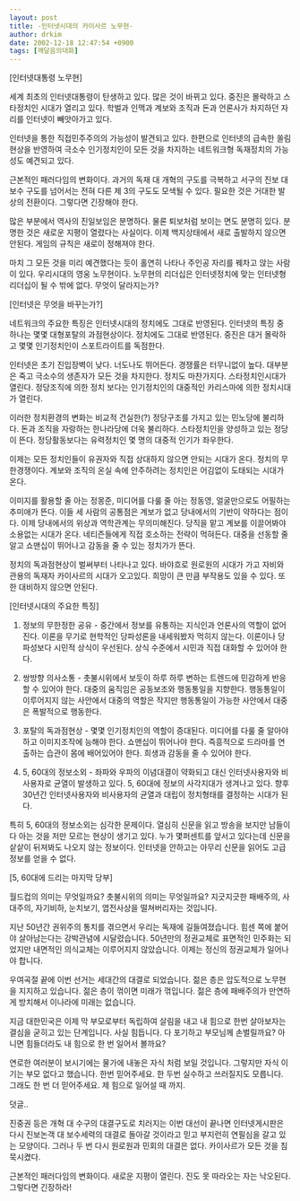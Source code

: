 ```yaml
---
layout: post
title: -인터넷시대의 카이사르 노무현-
author: drkim
date: 2002-12-18 12:47:54 +0900
tags: [깨달음의대화]
---
```

[인터넷대통령 노무현]
  
세계 최초의 인터넷대통령이 탄생하고 있다. 많은 것이 바뀌고 있다. 중진은 몰락하고 스타정치인 시대가 열리고 있다. 학벌과 인맥과 계보와 조직과 돈과 언론사가 차지하던 자리를 인터넷이 빼앗아가고 있다.
  

  
인터넷을 통한 직접민주주의의 가능성이 발견되고 있다. 한편으로 인터넷의 급속한 쏠림현상을 반영하여 극소수 인기정치인이 모든 것을 차지하는 네트워크형 독재정치의 가능성도 예견되고 있다.
  

  
근본적인 패러다임의 변화이다. 과거의 독재 대 개혁의 구도를 극복하고 서구의 진보 대 보수 구도를 넘어서는 전혀 다른 제 3의 구도도 모색될 수 있다. 필요한 것은 거대한 발상의 전환이다. 그렇다면 긴장해야 한다.
  

  
많은 부분에서 역사의 진일보임은 분명하다. 물론 퇴보처럼 보이는 면도 분명히 있다. 분명한 것은 새로운 지평이 열렸다는 사실이다. 이제 백지상태에서 새로 출발하지 않으면 안된다. 게임의 규칙은 새로이 정해져야 한다.
  

  
마치 그 모든 것을 미리 예견했다는 듯이 홀연히 나타나 주인공 자리를 꿰차고 앉는 사람이 있다. 우리시대의 영웅 노무현이다. 노무현의 리더십은 인터넷정치에 맞는 인터넷형 리더십이 될 수 밖에 없다. 무엇이 달라지는가?
  

  

  
[인터넷은 무엇을 바꾸는가?]
  
네트워크의 주요한 특징은 인터넷시대의 정치에도 그대로 반영된다. 인터넷의 특징 중 하나는 몇몇 대형포탈의 과점현상이다. 정치에도 그대로 반영된다. 중진은 대거 몰락하고 몇몇 인기정치인이 스포트라이트를 독점한다.
  

  
인터넷은 초기 진입장벽이 낮다. 너도나도 뛰어든다. 경쟁률은 터무니없이 높다. 대부분은 죽고 극소수의 생존자가 모든 것을 차지한다. 정치도 마찬가지다. 스타정치인시대가 열린다. 정당조직에 의한 정치 보다는 인기정치인의 대중적인 카리스마에 의한 정치시대가 열린다.
  

  
이러한 정치환경의 변화는 비교적 건실한(?) 정당구조를 가지고 있는 민노당에 불리하다. 돈과 조직을 자랑하는 한나라당에 더욱 불리하다. 스타정치인을 양성하고 있는 정당이 뜬다. 정당활동보다는 유력정치인 몇 명의 대중적 인기가 좌우한다.
  

  
이제는 모든 정치인들이 유권자와 직접 상대하지 않으면 안되는 시대가 온다. 정치의 무한경쟁이다. 계보와 조직의 온실 속에 안주하려는 정치인은 어김없이 도태되는 시대가 온다.
  

  
이미지를 활용할 줄 아는 정몽준, 미디어를 다룰 줄 아는 정동영, 얼굴만으로도 어필하는 추미애가 뜬다. 이들 세 사람의 공통점은 계보가 없고 당내에서의 기반이 약하다는 점이다. 이제 당내에서의 위상과 역학관계는 무의미해진다. 당직을 맡고 계보를 이끌어봐야 소용없는 시대가 온다. 네티즌들에게 직접 호소하는 전략이 먹혀든다. 대중을 선동할 줄 알고 쇼맨십이 뛰어나고 감동을 줄 수 있는 정치가가 뜬다.
  

  
정치의 독과점현상이 벌써부터 나타나고 있다. 바야흐로 원로원의 시대가 가고 자비와 관용의 독재자 카이사르의 시대가 오고있다. 희망이 큰 만큼 부작용도 있을 수 있다. 또한 대비하지 않으면 안된다.
  

  

  
[인터넷시대의 주요한 특징]
  
1. 정보의 무한정한 공유 - 중간에서 정보를 유통하는 지식인과 언론사의 역할이 없어진다. 이론을 무기로 현학적인 당파성론을 내세워봤자 먹히지 않는다. 이론이나 당파성보다 시민적 상식이 우선된다. 상식 수준에서 시민과 직접 대화할 수 있어야 한다.
  

  
2. 쌍방향 의사소통 - 촛불시위에서 보듯이 하루 하루 변하는 트렌드에 민감하게 반응할 수 있어야 한다. 대중의 움직임은 공동보조와 행동통일을 지향한다. 행동통일이 이루어지지 않는 사안에서 대중의 역할은 작지만 행동통일이 가능한 사안에서 대중은 폭발적으로 행동한다.
  

  
3. 포탈의 독과점현상 - 몇몇 인기정치인의 역할이 증대된다. 미디어를 다룰 줄 알아야 하고 이미지조작에 능해야 한다. 쇼맨십이 뛰어나야 한다. 즉흥적으로 드라마를 연출하는 습관이 몸에 배어있어야 한다. 희생과 감동을 줄 수 있어야 한다.
  

  
4. 5, 60대의 정보소외 - 좌파와 우파의 이념대결이 약화되고 대신 인터넷사용자와 비사용자로 균열이 발생하고 있다. 5, 60대에 정보의 사각지대가 생겨나고 있다. 향후 30년간 인터넷사용자와 비사용자의 균열과 대립이 정치형태를 결정하는 시대가 된다.
  

  
특히 5, 60대의 정보소외는 심각한 문제이다. 열심히 신문을 읽고 방송을 보지만 남들이 다 아는 것을 저만 모르는 현상이 생기고 있다. 누가 몇퍼센트를 앞서고 있다는데 신문을 샅샅이 뒤져봐도 나오지 않는 정보이다. 인터넷을 안하고는 아무리 신문을 읽어도 고급정보를 얻을 수 없다.
  

  

  
[5, 60대에 드리는 마지막 당부]
  
월드컵의 의미는 무엇일까요? 촛불시위의 의미는 무엇일까요? 지긋지긋한 패배주의, 사대주의, 자기비하, 눈치보기, 엽전사상을 떨쳐버리자는 것입니다.
  

  
지난 50년간 권위주의 통치를 겪으면서 우리는 독재에 길들여졌습니다. 힘센 쪽에 붙어야 살아남는다는 강박관념에 시달렸습니다. 50년만의 정권교체로 표면적인 민주화는 되었지만 내면적인 의식교체는 이루어지지 않았습니다. 이제는 정신의 정권교체가 일어나야 합니다.
  

  
우여곡절 끝에 이번 선거는 세대간의 대결로 되었습니다. 젊은 층은 압도적으로 노무현을 지지하고 있습니다. 젊은 층이 꺾이면 미래가 꺾입니다. 젊은 층에 패배주의가 만연하게 방치해서 이나라에 미래는 없습니다.
  

  
지금 대한민국은 이제 막 부모로부터 독립하여 살림을 내고 내 힘으로 한번 살아보자는 결심을 굳히고 있는 단계입니다. 사실 힘듭니다. 다 포기하고 부모님께 손벌릴까요? 아니면 힘들더라도 내 힘으로 한 번 일어서 볼까요?
  

  
연로한 여러분이 보시기에는 물가에 내놓은 자식 처럼 보일 것입니다. 그렇지만 자식 이기는 부모 없다고 했습니다. 한번 믿어주세요. 한 두번 실수하고 쓰러질지도 모릅니다. 그래도 한 번 더 믿어주세요. 제 힘으로 일어설 때 까지.
  

  

  
덧글..
  
진중권 등은 개혁 대 수구의 대결구도로 치러지는 이번 대선이 끝나면 인터넷게시판은 다시 진보논객 대 보수세력의 대결로 돌아갈 것이라고 믿고 부지런히 연필심을 갈고 있는 모양이다. 그러나 두 번 다시 원로원과 민회의 대결은 없다. 카이사르가 모든 것을 침묵시켰다.
  

  
근본적인 패러다임의 변화이다. 새로운 지평이 열린다. 진도 못 따라오는 자는 낙오된다. 그렇다면 긴장하라!